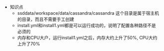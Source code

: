 ###
* 知识点
  * ssddata/workspace/data/cassandra/cassandra 这个目录是属于宿主机的目录，而且不需要手工创建
  * install.yml和install1.yml都是可以运行成功的，说明了配置各种路径不是必须的
  * 内存和CPU大户，运行install1.yml之后，内存大约上升了50%, CPU大约上升了70%